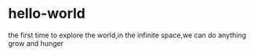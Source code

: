 # hello-world
the first time to explore the world,in the infinite space,we can do anything
grow and hunger
